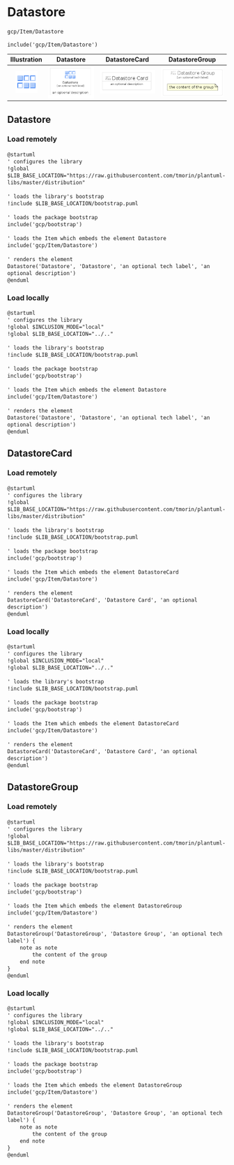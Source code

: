 # Datastore


```text
gcp/Item/Datastore
```

```text
include('gcp/Item/Datastore')
```



| Illustration | Datastore | DatastoreCard | DatastoreGroup |
| :---: | :---: | :---: | :---: |
| ![illustration for Illustration](../../gcp/Item/Datastore.png) | ![illustration for Datastore](../../gcp/Item/Datastore.Local.png) | ![illustration for DatastoreCard](../../gcp/Item/DatastoreCard.Local.png) | ![illustration for DatastoreGroup](../../gcp/Item/DatastoreGroup.Local.png) |




## Datastore

### Load remotely
```plantuml
@startuml
' configures the library
!global $LIB_BASE_LOCATION="https://raw.githubusercontent.com/tmorin/plantuml-libs/master/distribution"

' loads the library's bootstrap
!include $LIB_BASE_LOCATION/bootstrap.puml

' loads the package bootstrap
include('gcp/bootstrap')

' loads the Item which embeds the element Datastore
include('gcp/Item/Datastore')

' renders the element
Datastore('Datastore', 'Datastore', 'an optional tech label', 'an optional description')
@enduml
```

### Load locally
```plantuml
@startuml
' configures the library
!global $INCLUSION_MODE="local"
!global $LIB_BASE_LOCATION="../.."

' loads the library's bootstrap
!include $LIB_BASE_LOCATION/bootstrap.puml

' loads the package bootstrap
include('gcp/bootstrap')

' loads the Item which embeds the element Datastore
include('gcp/Item/Datastore')

' renders the element
Datastore('Datastore', 'Datastore', 'an optional tech label', 'an optional description')
@enduml
```

## DatastoreCard

### Load remotely
```plantuml
@startuml
' configures the library
!global $LIB_BASE_LOCATION="https://raw.githubusercontent.com/tmorin/plantuml-libs/master/distribution"

' loads the library's bootstrap
!include $LIB_BASE_LOCATION/bootstrap.puml

' loads the package bootstrap
include('gcp/bootstrap')

' loads the Item which embeds the element DatastoreCard
include('gcp/Item/Datastore')

' renders the element
DatastoreCard('DatastoreCard', 'Datastore Card', 'an optional description')
@enduml
```

### Load locally
```plantuml
@startuml
' configures the library
!global $INCLUSION_MODE="local"
!global $LIB_BASE_LOCATION="../.."

' loads the library's bootstrap
!include $LIB_BASE_LOCATION/bootstrap.puml

' loads the package bootstrap
include('gcp/bootstrap')

' loads the Item which embeds the element DatastoreCard
include('gcp/Item/Datastore')

' renders the element
DatastoreCard('DatastoreCard', 'Datastore Card', 'an optional description')
@enduml
```

## DatastoreGroup

### Load remotely
```plantuml
@startuml
' configures the library
!global $LIB_BASE_LOCATION="https://raw.githubusercontent.com/tmorin/plantuml-libs/master/distribution"

' loads the library's bootstrap
!include $LIB_BASE_LOCATION/bootstrap.puml

' loads the package bootstrap
include('gcp/bootstrap')

' loads the Item which embeds the element DatastoreGroup
include('gcp/Item/Datastore')

' renders the element
DatastoreGroup('DatastoreGroup', 'Datastore Group', 'an optional tech label') {
    note as note
        the content of the group
    end note
}
@enduml
```

### Load locally
```plantuml
@startuml
' configures the library
!global $INCLUSION_MODE="local"
!global $LIB_BASE_LOCATION="../.."

' loads the library's bootstrap
!include $LIB_BASE_LOCATION/bootstrap.puml

' loads the package bootstrap
include('gcp/bootstrap')

' loads the Item which embeds the element DatastoreGroup
include('gcp/Item/Datastore')

' renders the element
DatastoreGroup('DatastoreGroup', 'Datastore Group', 'an optional tech label') {
    note as note
        the content of the group
    end note
}
@enduml
```

